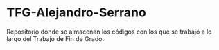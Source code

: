 # TFG-Alejandro-Serrano
Repositorio donde se almacenan los códigos con los que se trabajó a lo largo del Trabajo de Fin de Grado.
